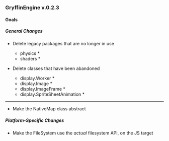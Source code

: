### GryffinEngine v.0.2.3 ###
#### Goals ####


##### General Changes #####
 * Delete legacy packages that are no longer in use
   * physics *
   * shaders *

 * Delete classes that have been abandoned
   * display.Worker *
   * display.Image *
   * display.ImageFrame *
   * display.SpriteSheetAnimation *

---------------------------------------------------------------------------------------------------------------------

 * Make the NativeMap class abstract


##### Platform-Specific Changes #####
 * Make the FileSystem use the *actual* filesystem API, on the JS target